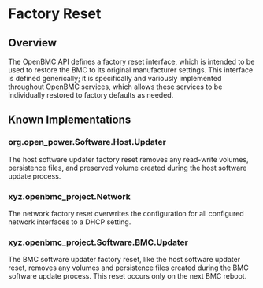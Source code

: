 # Factory Reset

## Overview

The OpenBMC API defines a factory reset interface, which is intended to be used
to restore the BMC to its original manufacturer settings. This interface is
defined generically; it is specifically and variously implemented throughout
OpenBMC services, which allows these services to be individually restored to
factory defaults as needed.

## Known Implementations

### org.open_power.Software.Host.Updater

The host software updater factory reset removes any read-write volumes,
persistence files, and preserved volume created during the host software update 
process.

### xyz.openbmc_project.Network

The network factory reset overwrites the configuration for all configured
network interfaces to a DHCP setting.

### xyz.openbmc_project.Software.BMC.Updater

The BMC software updater factory reset, like the host software updater reset,
removes any volumes and persistence files created during the BMC software
update process. This reset occurs only on the next BMC reboot.

